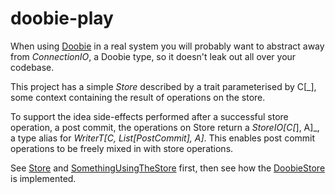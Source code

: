 # doobie-play

When using [Doobie](https://github.com/tpolecat/doobie) in a real system you will probably want to
abstract away from _ConnectionIO_, a Doobie type, so it
doesn't leak out all over your codebase.

This project has a simple _Store_ described by a trait
parameterised by C[_], some context containing the result
of operations on the store.

To support the idea side-effects performed after a
successful store operation, a post commit, the operations
on Store return a _StoreIO[C[_], A]_, a type alias for
 _WriterT[C, List[PostCommit], A]_. This enables post commit
operations to be freely mixed in with store operations. 

See [Store](src/main/scala/org/channing/Store.scala) and [SomethingUsingTheStore](src/main/scala/org/channing/SomethingUsingTheStore.scala) first, then see how
the [DoobieStore](src/main/scala/org/channing/DoobieStore.scala) is implemented.